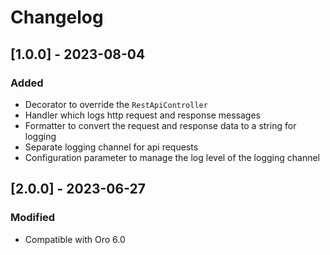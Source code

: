 # Changelog

## [1.0.0] - 2023-08-04
### Added
- Decorator to override the `RestApiController`
- Handler which logs http request and response messages
- Formatter to convert the request and response data to a string for logging
- Separate logging channel for api requests
- Configuration parameter to manage the log level of the logging channel
## [2.0.0] - 2023-06-27
### Modified
- Compatible with Oro 6.0
